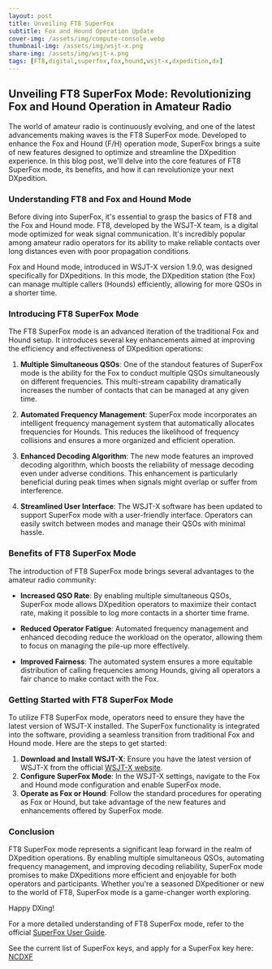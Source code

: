 ```yaml
---
layout: post
title: Unveiling FT8 SuperFox
subtitle: Fox and Hound Operation Update
cover-img: /assets/img/compute-console.webp
thumbnail-img: /assets/img/wsjt-x.png
share-img: /assets/img/wsjt-x.png
tags: [FT8,digital,superfox,fox,hound,wsjt-x,dxpedition,dx]
---
```

## Unveiling FT8 SuperFox Mode: Revolutionizing Fox and Hound Operation in Amateur Radio

The world of amateur radio is continuously evolving, and one of the latest advancements making waves is the FT8 SuperFox mode. Developed to enhance the Fox and Hound (F/H) operation mode, SuperFox brings a suite of new features designed to optimize and streamline the DXpedition experience. In this blog post, we'll delve into the core features of FT8 SuperFox mode, its benefits, and how it can revolutionize your next DXpedition.

### Understanding FT8 and Fox and Hound Mode

Before diving into SuperFox, it's essential to grasp the basics of FT8 and the Fox and Hound mode. FT8, developed by the WSJT-X team, is a digital mode optimized for weak signal communication. It's incredibly popular among amateur radio operators for its ability to make reliable contacts over long distances even with poor propagation conditions.

Fox and Hound mode, introduced in WSJT-X version 1.9.0, was designed specifically for DXpeditions. In this mode, the DXpedition station (the Fox) can manage multiple callers (Hounds) efficiently, allowing for more QSOs in a shorter time.

### Introducing FT8 SuperFox Mode

The FT8 SuperFox mode is an advanced iteration of the traditional Fox and Hound setup. It introduces several key enhancements aimed at improving the efficiency and effectiveness of DXpedition operations:

1. **Multiple Simultaneous QSOs**: One of the standout features of SuperFox mode is the ability for the Fox to conduct multiple QSOs simultaneously on different frequencies. This multi-stream capability dramatically increases the number of contacts that can be managed at any given time.

2. **Automated Frequency Management**: SuperFox mode incorporates an intelligent frequency management system that automatically allocates frequencies for Hounds. This reduces the likelihood of frequency collisions and ensures a more organized and efficient operation.

3. **Enhanced Decoding Algorithm**: The new mode features an improved decoding algorithm, which boosts the reliability of message decoding even under adverse conditions. This enhancement is particularly beneficial during peak times when signals might overlap or suffer from interference.

4. **Streamlined User Interface**: The WSJT-X software has been updated to support SuperFox mode with a user-friendly interface. Operators can easily switch between modes and manage their QSOs with minimal hassle.

### Benefits of FT8 SuperFox Mode

The introduction of FT8 SuperFox mode brings several advantages to the amateur radio community:

- **Increased QSO Rate**: By enabling multiple simultaneous QSOs, SuperFox mode allows DXpedition operators to maximize their contact rate, making it possible to log more contacts in a shorter time frame.
  
- **Reduced Operator Fatigue**: Automated frequency management and enhanced decoding reduce the workload on the operator, allowing them to focus on managing the pile-up more effectively.

- **Improved Fairness**: The automated system ensures a more equitable distribution of calling frequencies among Hounds, giving all operators a fair chance to make contact with the Fox.

### Getting Started with FT8 SuperFox Mode

To utilize FT8 SuperFox mode, operators need to ensure they have the latest version of WSJT-X installed. The SuperFox functionality is integrated into the software, providing a seamless transition from traditional Fox and Hound mode. Here are the steps to get started:

1. **Download and Install WSJT-X**: Ensure you have the latest version of WSJT-X from the official [WSJT-X website](https://wsjt.sourceforge.io/).
2. **Configure SuperFox Mode**: In the WSJT-X settings, navigate to the Fox and Hound mode configuration and enable SuperFox mode.
3. **Operate as Fox or Hound**: Follow the standard procedures for operating as Fox or Hound, but take advantage of the new features and enhancements offered by SuperFox mode.

### Conclusion

FT8 SuperFox mode represents a significant leap forward in the realm of DXpedition operations. By enabling multiple simultaneous QSOs, automating frequency management, and improving decoding reliability, SuperFox mode promises to make DXpeditions more efficient and enjoyable for both operators and participants. Whether you're a seasoned DXpeditioner or new to the world of FT8, SuperFox mode is a game-changer worth exploring. 

Happy DXing!

For a more detailed understanding of FT8 SuperFox mode, refer to the official [SuperFox User Guide](https://wsjt.sourceforge.io/SuperFox_User_Guide.pdf).

See the current list of SuperFox keys, and apply for a SuperFox key here: [NCDXF](https://ncdxf.org/pages/sfkey.html)
